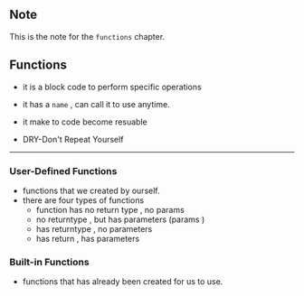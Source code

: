 ## Note 
This is the note for the `functions` chapter. 


## Functions 
* it is a block code to perform specific operations 
* it has a `name` ,  can call it to use anytime. 

* it make to code become resuable 
* DRY-Don't Repeat Yourself 

***
### User-Defined Functions 
* functions that we created by ourself. 
* there are four types of functions 
    - function has no return type , no params 
    - no returntype , but has parameters (params )
    - has returntype , no parameters 
    - has return , has parameters 
### Built-in Functions 
* functions that has already been created for us to use. 
